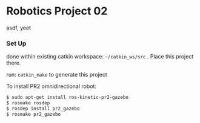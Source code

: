 # Robotics Project 02

asdf, yeet

### Set Up

done within existing catkin workspace: `~/catkin_ws/src` . Place this project there.

run: `catkin_make` to generate this project

To install PR2 omnidirectional robot:
```bash
$ sudo apt-get install ros-kinetic-pr2-gazebo
$ rosmake rosdep
$ rosdep install pr2_gazebo
$ rosmake pr2_gazebo
```